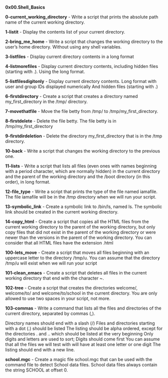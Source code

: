 **0x00.Shell_Basics**

**0-current_working_directory** - Write a script that prints the absolute path name of the current working directory.

**1-listit** - Display the contents list of your current directory.

**2-bring_me_home** - Write a script that changes the working directory to the user’s home directory. Without using any shell variables.

**3-listfiles** - Display current directory contents in a long format

**4-listmorefiles** - Display current directory contents, including hidden files (starting with .). Using the long format.

**5-listfilesdigitonly** - Display current directory contents. Long format with user and group IDs displayed numerically And hidden files (starting with .)

**6-firstdirectory** - Create a script that creates a directory named my_first_directory in the /tmp/ directory.

**7-movethatfile** - Move the file betty from /tmp/ to /tmp/my_first_directory.

**8-firstdelete** - Delete the file betty. The file betty is in /tmp/my_first_directory

**9-firstdirdeletion** - Delete the directory my_first_directory that is in the /tmp directory.

**10-back** - Write a script that changes the working directory to the previous one.

**11-lists** - Write a script that lists all files (even ones with names beginning with a period character, which are normally hidden) in the current directory and the parent of the working directory and the /boot directory (in this order), in long format.

**12-file_type** - Write a script that prints the type of the file named iamafile. The file iamafile will be in the /tmp directory when we will run your script.

**13-symbolic_link** - Create a symbolic link to /bin/ls, named ls. The symbolic link should be created in the current working directory.

**14-copy_html** - Create a script that copies all the HTML files from the current working directory to the parent of the working directory, but only copy files that did not exist in the parent of the working directory or were newer than the versions in the parent of the working directory. You can consider that all HTML files have the extension .html

**100-lets_move** - Create a script that moves all files beginning with an uppercase letter to the directory /tmp/u. You can assume that the directory /tmp/u will exist when we will run your script

**101-clean_emacs** - Create a script that deletes all files in the current working directory that end with the character ~.

**102-tree** - Create a script that creates the directories welcome/, welcome/to/ and welcome/to/school in the current directory. You are only allowed to use two spaces in your script, not more.

**103-commas** - Write a command that lists all the files and directories of the current directory, separated by commas (,).

Directory names should end with a slash (/) Files and directories starting with a dot (.) should be listed The listing should be alpha ordered, except for the directories . and .. which should be listed at the very beginning Only digits and letters are used to sort; Digits should come first You can assume that all the files we will test with will have at least one letter or one digit The listing should end with a new line.

**school.mgc** - Create a magic file school.mgc that can be used with the command file to detect School data files. School data files always contain the string SCHOOL at offset 0.
